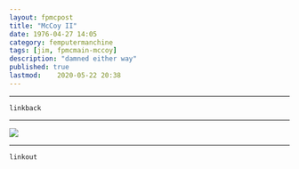```yaml
---
layout: fpmcpost
title: "McCoy II"
date: 1976-04-27 14:05
category: femputermanchine
tags: [jim, fpmcmain-mccoy]
description: "damned either way"
published: true
lastmod:	2020-05-22 20:38
---
```


*****
`linkback`


*****

<img src="{{ site.url }}/assets/img/mccoy-ii.jpg" />

*****

`linkout`

